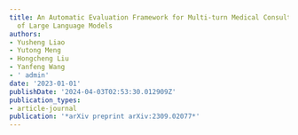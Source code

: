 ```yaml
---
title: An Automatic Evaluation Framework for Multi-turn Medical Consultations Capabilities
  of Large Language Models
authors:
- Yusheng Liao
- Yutong Meng
- Hongcheng Liu
- Yanfeng Wang
- ' admin'
date: '2023-01-01'
publishDate: '2024-04-03T02:53:30.012909Z'
publication_types:
- article-journal
publication: '*arXiv preprint arXiv:2309.02077*'
---
```

